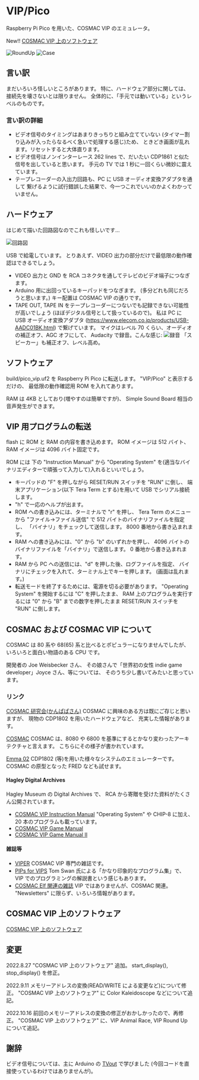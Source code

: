 # VIP/Pico

Raspberry Pi Pico を用いた、COSMAC VIP のエミュレータ。

New!! [COSMAC VIP 上のソフトウェア](doc/software.md)


![RoundUp](doc/roundup.jpg) ![Case](doc/case.jpg)




## 言い訳

まだいろいろ怪しいところがあります。
特に、ハードウェア部分に関しては、接続先を壊さないとは限りません。
全体的に、「手元では動いている」というレベルのものです。

### 言い訳の詳細

- ビデオ信号のタイミングはあまりきっちりと組み立てていない
(タイマー割り込みが入ったらなるべく急いで処理する感じ)ため、
ときどき画面が乱れます。リセットすると大体直ります。
- ビデオ信号はノンインターレース 262 lines で、だいたい CDP1861 と似た
信号を出していると思います。
手元の TV では 1 秒に一回くらい微妙に震えています。
- テープレコーダーの入出力回路も、PC に USB オーディオ変換アダプタを通して
繋げるように試行錯誤した結果で、今一つこれでいいのかよくわかっていません。



## ハードウェア

はじめて描いた回路図なのでこれも怪しいです…

![回路図](doc/vip_pico_schematic.png)

USB で給電しています。
とりあえず、VIDEO 出力の部分だけで最低限の動作確認はできるでしょう。

- VIDEO 出力と GND を RCA コネクタを通してテレビのビデオ端子につなぎます。
- Arduino 用に出回っているキーパッドをつなぎます。
(多分どれも同じだろうと思います。)
キー配置は COSMAC VIP の通りです。
- TAPE OUT, TAPE IN をテープレコーダーにつないでも記録できない可能性が高いでしょう
(ほぼデジタル信号として扱っているので)。
私は PC に USB オーディオ変換アダプタ
(https://www.elecom.co.jp/products/USB-AADC01BK.html)
で繋げています。
マイクはレベル 70 くらい、オーディオの補正オフ、AGC オフにして、
Audacity で録音。こんな感じ: ![録音](doc/screenshot_audacity.png)
「スピーカー」も補正オフ、レベル高め。


## ソフトウェア

build/pico_vip.uf2 を Raspberry Pi Pico に転送します。
"VIP/Pico" と表示するだけの、
最低限の動作確認用 ROM を入れてあります。

RAM は 4KB としており(増やすのは簡単ですが)、
Simple Sound Board 相当の音声発生ができます。


## VIP 用プログラムの転送

flash に ROM と RAM の内容を書き込めます。
ROM イメージは 512 バイト、RAM イメージは 4096 バイト固定です。

ROM には 下の "Instruction Manual" から "Operating System" 
を(適当なバイナリエディターで頑張って入力して)入れるといいでしょう。

- キーパッドの "F" を押しながら RESET/RUN スイッチを "RUN" に倒し、
端末アプリケーション(以下 Tera Term とする)を用いて USB でシリアル接続します。
- "h" で一応のヘルプが出ます。
- ROM への書き込みには、ターミナルで "r" を押し、
Tera Term のメニューから "ファイル→ファイル送信" で 512 バイトのバイナリファイルを指定し、
「バイナリ」をチェックして送信します。
8000 番地から書き込まれます。
- RAM への書き込みには、"0" から "b" のいずれかを押し、
4096 バイトのバイナリファイルを「バイナリ」で送信します。
0 番地から書き込まれます。
- RAM から PC への送信には、"d" を押した後、ログファイルを指定、
バイナリにチェックを入れて、ターミナル上でキーを押します。
(画面は乱れます。)
- 転送モードを終了するためには、電源を切る必要があります。
"Operating System" を開始するには "C" を押したまま、
RAM 上のプログラムを実行するには "0" から "B" までの数字を押したまま
RESET/RUN スイッチを "RUN" に倒します。


## COSMAC および COSMAC VIP について

COSMAC は 80 系や 68(65) 系と比べるとポピュラーになりませんでしたが、
いろいろと面白い物語のある CPU です。

開発者の Joe Weisbecker さん、
その娘さんで「世界初の女性 indie game developer」Joyce さん、等については、
そのうち少し書いてみたいと思っています。


### リンク

[COSMAC 研究会(かんぱぱさん)](https://kanpapa.com/cosmac/)
COSMAC に興味のある方は既にご存じと思いますが、
現物の CDP1802 を用いたハードウェアなど、
充実した情報があります。

[COSMAC](http://www.st.rim.or.jp/~nkomatsu/miscproc/CDP1802.html)
COSMAC は、8080 や 6800 を基準にするとかなり変わったアーキテクチャと言えます。
こちらにその様子が書かれています。

[Emma 02](https://www.emma02.hobby-site.com/)
CDP1802 (等)を用いた様々なシステムのエミュレーターです。
COSMAC の原型となった FRED なども試せます。


#### Hagley Digital Archives

Hagley Museum の Digital Archives で、
RCA から寄贈を受けた資料がたくさん公開されています。

- [COSMAC VIP Instruction Manual](https://digital.hagley.org/LMSS_246409_873_11)
"Operating System" や CHIP-8 に加え、20 本のプログラムも載っています。
- [COSMAC VIP Game Manual](https://digital.hagley.org/LMSS_246409_873_12)
- [COSMAC VIP Game Manual II](https://digital.hagley.org/MSS_246477_MA1210_011)

#### 雑誌等

- [VIPER](https://github.com/mattmikolay/viper) 
COSMAC VIP 専門の雑誌です。
- [PIPs for VIPS](https://github.com/TomSwan/pips-for-vips)
Tom Swan 氏による「かなり印象的なプログラム集」で、
VIP でのプログラミングの解説書という感じもあります。
- [COSMAC Elf 関連の雑誌](http://www.cosmacelf.com/publications/newsletters/)
VIP ではありませんが、COSMAC 関連。
"Newsletters" に限らず、いろいろ情報があります。


## COSMAC VIP 上のソフトウェア

[COSMAC VIP 上のソフトウェア](doc/software.md)


## 変更

2022.8.27 "COSMAC VIP 上のソフトウェア" 追加。
start_display(), stop_display() を修正。

2022.9.11 
メモリーアドレスの変換(READ/WRITE による変更など)について修正。
"COSMAC VIP 上のソフトウェア" に Color Kaleidoscope などについて追記。

2022.10.16 
前回のメモリーアドレスの変換の修正がおかしかったので、再修正。
"COSMAC VIP 上のソフトウェア" に、VIP Animal Race, VIP Round Up について追記。


## 謝辞

ビデオ信号については、主に Arduino の [TVout](https://github.com/Avamander/arduino-tvout)
で学びました
(今回コードを直接使っているわけではありませんが)。
